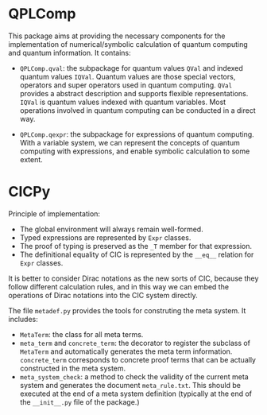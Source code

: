# QPLComp

This package aims at providing the necessary components for the implementation of numerical/symbolic calculation of quantum computing and quantum information. It contains:

- `QPLComp.qval`: the subpackage for quantum values `QVal` and indexed quantum values `IQVal`. Quantum values are those special vectors, operators and super operators used in quantum computing. `QVal` provides a abstract description and supports flexible representations. `IQVal` is quantum values indexed with quantum variables. Most operations involved in quantum computing can be conducted in a direct way.

- `QPLComp.qexpr`: the subpackage for expressions of quantum computing. With a variable system, we can represent the concepts of quantum computing with expressions, and enable symbolic calculation to some extent.


# CICPy

Principle of implementation:
- The global environment will always remain well-formed.
- Typed expressions are represented by `Expr` classes.
- The proof of typing is preserved as the `_T` member for that expression.
- The definitional equality of CIC is represented by the `__eq__` relation for `Expr` classes.

It is better to consider Dirac notations as the new sorts of CIC, because they follow different calculation rules, and in this way we can embed the operations of Dirac notations into the CIC system directly.


The file `metadef.py` provides the tools for construting the meta system. It includes:
- `MetaTerm`: the class for all meta terms.
- `meta_term` and `concrete_term`: the decorator to register the subclass of `MetaTerm` and automatically generates the meta term information. `concrete_term` corresponds to concrete proof terms that can be actually constructed in the meta system.
- `meta_system_check`: a method to check the validity of the current meta system and generates the document `meta_rule.txt`. This should be executed at the end of a meta system definition (typically at the end of the `__init__.py` file of the package.)